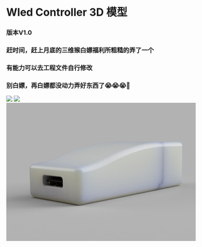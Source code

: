 # Wled Controller 3D 模型

### 版本V1.0

### 赶时间，赶上月底的三维猴白嫖福利所粗糙的弄了一个

### 有能力可以去工程文件自行修改

### 别白嫖，再白嫖都没动力弄好东西了😭😭😭🥹


![](https://dsm.yeely.top:3/images/2023/01/03/202301031910065.png)
![](https://dsm.yeely.top:3/images/2023/01/03/202301031911260.png)
![](https://raw.githubusercontent.com/Yeely0162/Wled_Controller_3D_Model/main/img/2.png)
